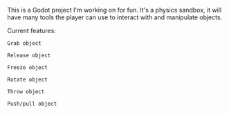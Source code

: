 This is a Godot project I'm working on for fun.
It's a physics sandbox, it will have many tools the player can use to interact 
with and manipulate objects.


Current features:

    Grab object
    
    Release object
    
    Freeze object
    
    Rotate object
    
    Throw object

    Push/pull object
